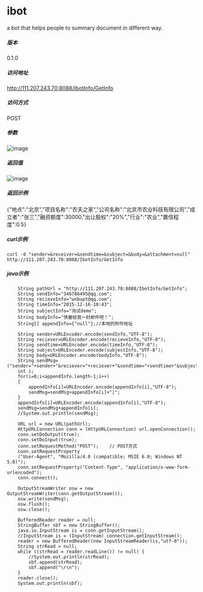 # ibot

a bot that helps people to summary document in different way.

##### 版本
0.1.0
##### 访问地址
http://111.207.243.70:8088/IbotInfo/GetInfo

##### 访问方式  
POST

##### 参数
![image](https://github.com/wnbupt/AKAMobi/ibot/raw/master/parameter.png)

##### 返回值  
![image](https://github.com/wnbupt/AKAMobi/ibot/raw/master/result.png)
##### 返回示例
{"地点":"北京","项目名称":"农夫之家","公司名称":"北京市农业科技有限公司","成立者":"张三","融资额度":30000,"出让股权":"20%","行业":"农业","置信程度":0.5}
##### curl示例
	curl -d "sender=&receiver=&sendtime=&subject=&body=&attachment=null" http://111.207.243.70:8088/IbotInfo/GetInfo
##### java示例  

        String pathUrl = "http://111.207.243.70:8088/IbotInfo/GetInfo";  
		String sendInfo="346786495@qq.com";
		String recieveInfo="wnbupt@qq.com";
		String timeInfo="2015-12-16-10:43";
		String subjectInfo="测试demo";
		String bodyInfo="快塞给我一封邮件吧！";
		String[] appendInfo={"null"};//本地的附件地址
		
		String sender=URLEncoder.encode(sendInfo,"UTF-8");  
        String reciever=URLEncoder.encode(recieveInfo,"UTF-8"); 
        String sendtime=URLEncoder.encode(timeInfo,"UTF-8"); 
        String subject=URLEncoder.encode(subjectInfo,"UTF-8"); 
        String body=URLEncoder.encode(bodyInfo,"UTF-8");   
        String sendMsg=("sender="+sender+"&reciever="+reciever+"&sendtime="+sendtime+"&subject="+subject+"&body="+body+"&attachment=");
        int i;
        for(i=0;i<appendInfo.length-1;i++)
        {
        	appendInfo[i]=URLEncoder.encode(appendInfo[i],"UTF-8");
        	sendMsg=sendMsg+appendInfo[i]+"|";
        }
        appendInfo[i]=URLEncoder.encode(appendInfo[i],"UTF-8");
    	sendMsg=sendMsg+appendInfo[i];	 
		//System.out.println(sendMsg);

		URL url = new URL(pathUrl);
        HttpURLConnection conn = (HttpURLConnection) url.openConnection();
        conn.setDoOutput(true);   
        conn.setDoInput(true);    
        conn.setRequestMethod("POST");    // POST方式
        conn.setRequestProperty
        ("User-Agent", "Mozilla/4.0 (compatible; MSIE 6.0; Windows NT 5.0)");
        conn.setRequestProperty("Content-Type", "application/x-www-form-urlencoded");       
        conn.connect();
        
        OutputStreamWriter osw = new OutputStreamWriter(conn.getOutputStream());                     
        osw.write(sendMsg);
        osw.flush();
        osw.close();
              
        BufferedReader reader = null;
	    StringBuffer sbf = new StringBuffer();	
        java.io.InputStream is = conn.getInputStream();
        //InputStream is = (InputStream) connection.getInputStream();
        reader = new BufferedReader(new InputStreamReader(is,"utf-8"));
        String strRead = null;
        while ((strRead = reader.readLine()) != null) {
        	//System.out.println(strRead);
            sbf.append(strRead);
            sbf.append("\r\n");
        }
        reader.close();
        System.out.println(sbf);



















